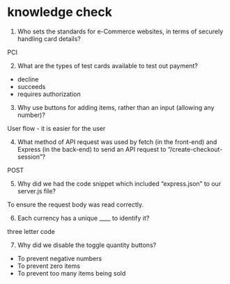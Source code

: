 # knowledge check

1. Who sets the standards for e-Commerce websites, in terms of securely handling card details?

PCI

2. What are the types of test cards available to test out payment?
- decline
- succeeds
- requires authorization

3. Why use buttons for adding items, rather than an input (allowing any number)?

User flow - it is easier for the user

4. What method of API request was used by fetch (in the front-end) and Express (in the back-end) to send an API request to “/create-checkout-session”?

POST

5. Why did we had the code snippet which included “express.json” to our server.js file?

To ensure the request body was read correctly.

6. Each currency has a unique ____ to identify it?

three letter code

7. Why did we disable the toggle quantity buttons?

- To prevent negative numbers
- To prevent zero items
- To prevent too many items being sold

